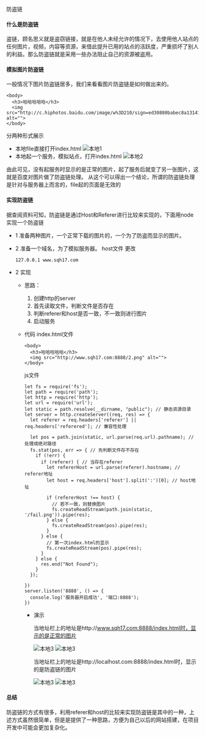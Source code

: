 防盗链

#### 什么是防盗链

  盗链，顾名思义就是盗窃链接，就是在他人未经允许的情况下，去使用他人站点的任何图片，视频，内容等资源，来借此提升已用的站点的活跃度，严重损坏了别人的利益。那么防盗链就是采用一些办法阻止自己的资源被盗用。

#### 模拟图片防盗链

  一般情况下图片防盗链居多，我们来看看图片防盗链是如何做出来的。

    <body>
      <h3>哈哈哈哈哈</h3>
      <img src="http://c.hiphotos.baidu.com/image/w%3D210/sign=ed30880babec8a13141a50e1c7029157/d52a2834349b033be1a9503e17ce36d3d539bd35.jpg" alt="">
    </body>

  分两种形式展示

  * 本地file直接打开index.html
  ![本地1](https://github.com/sqh17/Node_Learn/blob/master/preventHotlinking/public/pic.jpg)
  * 本地起一个服务，模拟站点，打开index.html
  ![本地2](https://github.com/sqh17/Node_Learn/blob/master/preventHotlinking/public/img.jpg)


  由此可见，没有起服务时显示的是正常的图片，起了服务后就变了另一张图片，这就是百度对图片做了防盗链处理。
  从这个可以得出一个结论，所谓的防盗链处理是针对与服务器上而言的，file起的页面是无效的

#### 实现防盗链

  据查阅资料可知，防盗链是通过Host和Referer进行比较来实现的，下面用node实现一个防盗链

  * 1 准备两种图片，一个正常下载的图片的，一个为了防盗而显示的图片。

  * 2 准备一个域名，为了模拟服务器。
    host文件 更改
    
        127.0.0.1 www.sqh17.com

  * 2 实现

    * 思路：
      1. 创建http的server
      2. 首先读取文件，判断文件是否存在
      3. 判断referer和host是否一致，不一致则进行图片
      4. 启动服务

    * 代码
        index.html文件

          <body>
            <h3>哈哈哈哈哈</h3>
            <img src="http://www.sqh17.com:8888/2.png" alt="">
          </body>

        js文件

          let fs = require('fs');
          let path = require('path');
          let http = require('http');
          let url = require('url');
          let static = path.resolve(__dirname, "public"); // 静态资源目录
          let server = http.createServer((req, res) => {
            let referer = req.headers['referer'] || req.headers['referered']; // 兼容性处理

            let pos = path.join(static, url.parse(req.url).pathname); // 处理成绝对路径
            fs.stat(pos, err => { // 先判断文件存不存在
              if (!err) {
                if (referer) { // 当存在referer
                  let refererHost = url.parse(referer).hostname; // referer地址
                  let host = req.headers['host'].split(':')[0]; // host地址

                  if (refererHost !== host) {
                    // 若不一致，则替换图片
                    fs.createReadStream(path.join(static, '/fail.png')).pipe(res);
                  } else {
                    fs.createReadStream(pos).pipe(res);
                  }
                } else {
                  // 第一次index.html的显示
                  fs.createReadStream(pos).pipe(res);
                }
              } else {
                res.end("Not Found");
              }
            });

          })
          server.listen('8888', () => {
            console.log('服务器开启成功', '端口:8888');
          })

      * 演示

        当地址栏上的地址是http://www.sqh17.com:8888/index.html时，显示的是正常的图片

        ![本地3](https://github.com/sqh17/Node_Learn/blob/master/preventHotlinking/public/pic1.jpg)
        ![本地3](https://github.com/sqh17/Node_Learn/blob/master/preventHotlinking/public/pic2.jpg)

        当地址栏上的地址是http://localhost.com:8888/index.html时，显示的是防盗链的图片

        ![本地3](https://github.com/sqh17/Node_Learn/blob/master/preventHotlinking/public/img1.jpg)
        ![本地3](https://github.com/sqh17/Node_Learn/blob/master/preventHotlinking/public/img2.jpg)


#### 总结
 
  防盗链的方式有很多，利用referer和host的比较来实现防盗链是其中的一种，上述方式虽然很简单，但是是提供了一种思路，方便为自己以后的网站搭建，在项目开发中可能会更加复杂化。
   


